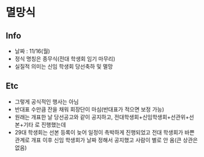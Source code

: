 # 멸망식

## Info
  - 날짜 : 11/16(월)
  - 정식 명칭은 종무식(전대 학생회 임기 마무리)
  - 실질적 의미는 신임 학생회 당선축하 및 멸망

## Etc
  - 그렇게 공식적인 행사는 아님
  - 반대표 수만큼 잔을 채워 회장단이 마심(반대표가 적으면 보정 가능)
  - 원래는 개표한 날 당선공고와 같이 공지하고, 전대학생회+신임학생회+선관위+선본+기타 로 진행했는데
  - 29대 학생회는 선본 등록이 늦어 일정이 촉박하게 진행되었고 전대 학생회가 바쁜 관계로 개표 이후 신임 학생회가 날짜 정해서 공지했고 사람이 별로 안 옴(큰 상관은 없음)
